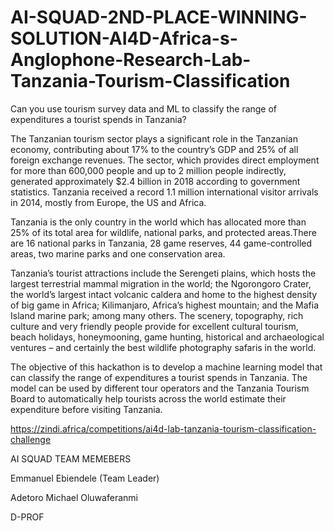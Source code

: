 # AI-SQUAD-2ND-PLACE-WINNING-SOLUTION-AI4D-Africa-s-Anglophone-Research-Lab-Tanzania-Tourism-Classification
Can you use tourism survey data and ML to classify the range of expenditures a tourist spends in Tanzania?


The Tanzanian tourism sector plays a significant role in the Tanzanian economy, contributing about 17% to the country’s GDP and 25% of all foreign exchange revenues. The sector, which provides direct employment for more than 600,000 people and up to 2 million people indirectly, generated approximately $2.4 billion in 2018 according to government statistics. Tanzania received a record 1.1 million international visitor arrivals in 2014, mostly from Europe, the US and Africa.

Tanzania is the only country in the world which has allocated more than 25% of its total area for wildlife, national parks, and protected areas.There are 16 national parks in Tanzania, 28 game reserves, 44 game-controlled areas, two marine parks and one conservation area.

Tanzania’s tourist attractions include the Serengeti plains, which hosts the largest terrestrial mammal migration in the world; the Ngorongoro Crater, the world’s largest intact volcanic caldera and home to the highest density of big game in Africa; Kilimanjaro, Africa’s highest mountain; and the Mafia Island marine park; among many others. The scenery, topography, rich culture and very friendly people provide for excellent cultural tourism, beach holidays, honeymooning, game hunting, historical and archaeological ventures – and certainly the best wildlife photography safaris in the world.

The objective of this hackathon is to develop a machine learning model that can classify the range of expenditures a tourist spends in Tanzania. The model can be used by different tour operators and the Tanzania Tourism Board to automatically help tourists across the world estimate their expenditure before visiting Tanzania.

https://zindi.africa/competitions/ai4d-lab-tanzania-tourism-classification-challenge


AI SQUAD TEAM MEMEBERS


Emmanuel Ebiendele (Team Leader)

Adetoro Michael Oluwaferanmi

D-PROF
